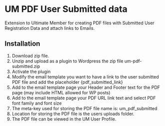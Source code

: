 # UM PDF User Submitted data
Extension to Ultimate Member for creating PDF files with Submitted User Registration Data and attach links to Emails.

## Installation

1. Download zip file. 
2. Unzip and upload as a plugin to Wordpress the zip file um-pdf-submitted.zip
3. Activate the plugin
4. Modify the email template you want to have a link to the user submitted PDF file and add the placeholder {pdf_submitted_link}
5. Add to the email template page your Header and Footer text for the PDF page (may include HTML allowed for WP posts)
6. Add to the email template page your PDF URL link text and select PDF font family and font size
7. The meta-key used for storing the PDF file name is: um_pdf_submitted
8. Location for storing the PDF file is the users uploads folder.
9. The PDF file can be viewed in the UM User Profile.
